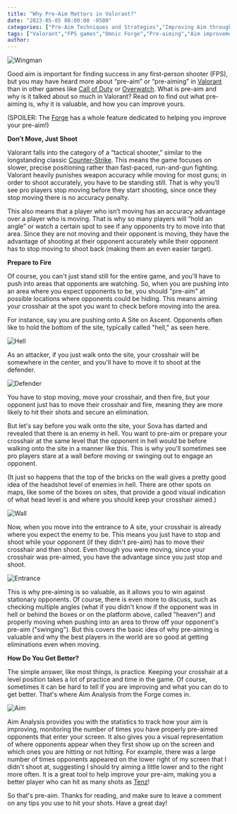 ```yaml
---
title: "Why Pre-Aim Matters in Valorant?"
date: "2023-05-05 08:00:00 -0500"
categories: ["Pre-Aim Techniques and Strategies","Improving Aim through Analysis and Practice"]
tags: ["Valorant","FPS games","Omnic Forge","Pre-aiming","Aim improvement","Tactical shooters","skill improvement","Crosshair placement","Game strategy","Pro gaming tips"]
author:
---
```


![Wingman](/2023-05-05-Why-Pre-Aim-Matters-in-Valorant.png)

Good aim is important for finding success in any first-person shooter (FPS), but you may have heard more about “pre-aim” or “pre-aiming” in [Valorant](https://playvalorant.com/en-us/) than in other games like [Call of Duty](https://www.callofduty.com/) or [Overwatch](https://overwatch.blizzard.com/en-us/heroes/). What is pre-aim and why is it talked about so much in Valorant? Read on to find out what pre-aiming is, why it is valuable, and how you can improve yours.

(SPOILER: The [Forge](https://forge.omnic.ai/) has a whole feature dedicated to helping you improve your pre-aim!)

**Don’t Move, Just Shoot**

Valorant falls into the category of a “tactical shooter,” similar to the longstanding classic [Counter-Strike](https://www.counter-strike.net/news). This means the game focuses on slower, precise positioning rather than fast-paced, run-and-gun fighting. Valorant heavily punishes weapon accuracy while moving for most guns; in order to shoot accurately, you have to be standing still. That is why you’ll see pro players stop moving before they start shooting, since once they stop moving there is no accuracy penalty.

This also means that a player who isn’t moving has an accuracy advantage over a player who is moving. That is why so many players will “hold an angle” or watch a certain spot to see if any opponents try to move into that area. Since they are not moving and their opponent is moving, they have the advantage of shooting at their opponent accurately while their opponent has to stop moving to shoot back (making them an even easier target).

**Prepare to Fire**

Of course, you can't just stand still for the entire game, and you'll have to push into areas that opponents are watching. So, when you are pushing into an area where you expect opponents to be, you should "pre-aim" at possible locations where opponents could be hiding. This means aiming your crosshair at the spot you want to check before moving into the area.

For instance, say you are pushing onto A Site on Ascent. Opponents often like to hold the bottom of the site, typically called "hell," as seen here.

![Hell](/2023-05-05-Why-Pre-Aim-Matters-in-Valorant-1.png)

As an attacker, if you just walk onto the site, your crosshair will be somewhere in the center, and you'll have to move it to shoot at the defender.

![Defender](/2023-05-05-Why-Pre-Aim-Matters-in-Valorant-2.png)

You have to stop moving, move your crosshair, and then fire, but your opponent just has to move their crosshair and fire, meaning they are more likely to hit their shots and secure an elimination.

But let's say before you walk onto the site, your Sova has darted and revealed that there is an enemy in hell. You want to pre-aim or prepare your crosshair at the same level that the opponent in hell would be before walking onto the site in a manner like this. This is why you'll sometimes see pro players stare at a wall before moving or swinging out to engage an opponent.

(It just so happens that the top of the bricks on the wall gives a pretty good idea of the headshot level of enemies in hell. There are other spots on maps, like some of the boxes on sites, that provide a good visual indication of what head level is and where you should keep your crosshair aimed.)

![Wall](/2023-05-05-Why-Pre-Aim-Matters-in-Valorant-3.png)

Now, when you move into the entrance to A site, your crosshair is already where you expect the enemy to be. This means you just have to stop and shoot while your opponent (if they didn't pre-aim) has to move their crosshair and then shoot. Even though you were moving, since your crosshair was pre-aimed, you have the advantage since you just stop and shoot.

![Entrance](/2023-05-05-Why-Pre-Aim-Matters-in-Valorant-4.png)

This is why pre-aiming is so valuable, as it allows you to win against stationary opponents. Of course, there is even more to discuss, such as checking multiple angles (what if you didn't know if the opponent was in hell or behind the boxes or on the platform above, called "heaven") and properly moving when pushing into an area to throw off your opponent's pre-aim ("swinging"). But this covers the basic idea of why pre-aiming is valuable and why the best players in the world are so good at getting eliminations even when moving.

**How Do You Get Better?**

The simple answer, like most things, is practice. Keeping your crosshair at a level position takes a lot of practice and time in the game. Of course, sometimes it can be hard to tell if you are improving and what you can do to get better. That's where Aim Analysis from the Forge comes in.

![Aim](/2023-05-05-Why-Pre-Aim-Matters-in-Valorant-5.png)

Aim Analysis provides you with the statistics to track how your aim is improving, monitoring the number of times you have properly pre-aimed opponents that enter your screen. It also gives you a visual representation of where opponents appear when they first show up on the screen and which ones you are hitting or not hitting. For example, there was a large number of times opponents appeared on the lower right of my screen that I didn't shoot at, suggesting I should try aiming a little lower and to the right more often. It is a great tool to help improve your pre-aim, making you a better player who can hit as many shots as [Tenz](https://www.twitch.tv/tenz)!

So that's pre-aim. Thanks for reading, and make sure to leave a comment on any tips you use to hit your shots. Have a great day!